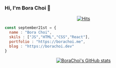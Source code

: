 ### Hi, I'm Bora Choi 👋
 <div align=center>
  
[![Hits](https://hits.seeyoufarm.com/api/count/incr/badge.svg?url=https%3A%2F%2Fgithub.com%2Fseptember21st&count_bg=%23A944DF&title_bg=%23555555&icon=&icon_color=%23E7E7E7&title=hits&edge_flat=false)](https://hits.seeyoufarm.com)
  
   </div>


```jsx
const september21st = {
  name : "Bora Choi",
  skils : ["JS","HTML","CSS","React"],
  portfolio : "https://borachoi.me",
  blog : "https://borachoi.dev"
}
```


 <div align=center>

<!-- github stats-->
[![BoraChoi's GitHub stats](https://github-readme-stats.vercel.app/api?username=september21st&show_icons=true&theme=dracula)](https://github.com/anuraghazra/github-readme-stats)
     </div>
  
